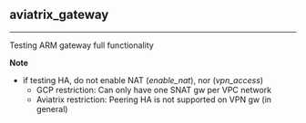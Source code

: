 ## aviatrix_gateway
---
Testing ARM gateway full functionality

**Note**
* if testing HA, do not enable NAT (*enable_nat*), nor (*vpn_access*)
  * GCP restriction: Can only have one SNAT gw per VPC network
  * Aviatrix restriction: Peering HA is not supported on VPN gw (in general)
